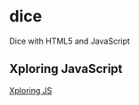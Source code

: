 # dice
Dice with HTML5 and JavaScript

## Xploring JavaScript

[Xploring JS](https://www.xcidic.com/course/xploring-javascript)
